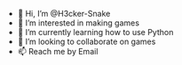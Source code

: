 - 👋 Hi, I’m @H3cker-Snake
- 👀 I’m interested in making games
- 🌱 I’m currently learning how to use Python
- 💞️ I’m looking to collaborate on games
- 📫 Reach me by Email

<!---
H3cker-Snake/H3cker-Snake is a ✨ special ✨ repository because its `README.md` (this file) appears on your GitHub profile.
You can click the Preview link to take a look at your changes.
--->
